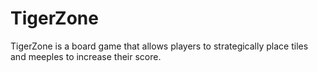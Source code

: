 # TigerZone
TigerZone is a board game that allows players to strategically place tiles and meeples to increase their score.
